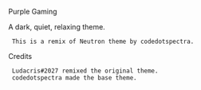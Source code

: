 Purple Gaming

A dark, quiet, relaxing theme.

     This is a remix of Neutron theme by codedotspectra.

Credits

     Ludacris#2027 remixed the original theme.
     codedotspectra made the base theme. 
